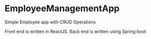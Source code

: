 # EmployeeManagementApp
Simple Employee app with CRUD Operations

Front end is written in ReactJS.
Back end is written using Spring boot
